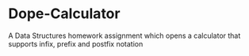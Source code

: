 Dope-Calculator
===============
 A Data Structures homework assignment which opens a calculator that supports infix, prefix and postfix notation 
